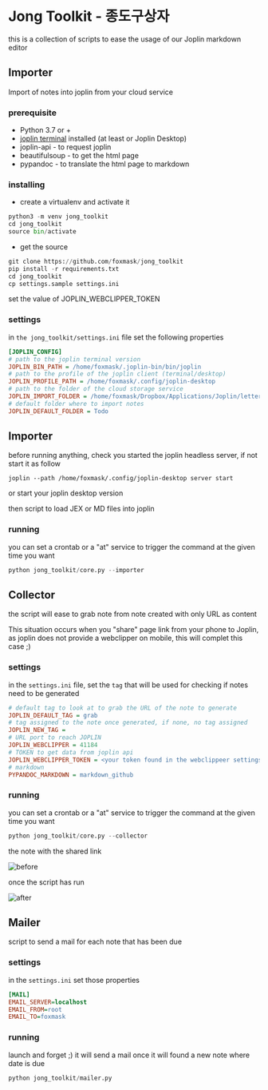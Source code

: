 # Jong Toolkit - 종도구상자

this is a collection of scripts to ease the usage of our Joplin markdown editor

## Importer 

Import of notes into joplin from your cloud service

### prerequisite

* Python 3.7 or +
* [joplin terminal](https://joplinapp.org/terminal/) installed (at least or Joplin Desktop)
* joplin-api - to request joplin
* beautifulsoup - to get the html page
* pypandoc - to translate the html page to markdown

### installing

* create a virtualenv and activate it

```python 
python3 -m venv jong_toolkit
cd jong_toolkit
source bin/activate
```

* get the source 

```python
git clone https://github.com/foxmask/jong_toolkit
pip install -r requirements.txt
cd jong_toolkit
cp settings.sample settings.ini
```

set the value of JOPLIN_WEBCLIPPER_TOKEN 

### settings 

in `the jong_toolkit/settings.ini` file set the following properties
 
```ini 
[JOPLIN_CONFIG]
# path to the joplin terminal version
JOPLIN_BIN_PATH = /home/foxmask/.joplin-bin/bin/joplin
# path to the profile of the joplin client (terminal/desktop)
JOPLIN_PROFILE_PATH = /home/foxmask/.config/joplin-desktop
# path to the folder of the cloud storage service
JOPLIN_IMPORT_FOLDER = /home/foxmask/Dropbox/Applications/Joplin/letterbox/
# default folder where to import notes
JOPLIN_DEFAULT_FOLDER = Todo

```

## Importer

before running anything, check you started the joplin headless server, if not start it as follow

```
joplin --path /home/foxmask/.config/joplin-desktop server start
```

or start your joplin desktop version

then script to load JEX or MD files into joplin

### running

you can set a crontab or a "at" service to trigger the command at the given time you want

```python
python jong_toolkit/core.py --importer 
```


## Collector

the script will ease to grab note from note created with only URL as content

This situation occurs when you "share" page link from your phone to Joplin, as joplin does not provide a webclipper on mobile, this will complet this case ;)

### settings 
in the `settings.ini` file, set the `tag` that will be used for checking if notes need to be generated

```ini
# default tag to look at to grab the URL of the note to generate
JOPLIN_DEFAULT_TAG = grab
# tag assigned to the note once generated, if none, no tag assigned
JOPLIN_NEW_TAG = 
# URL port to reach JOPLIN
JOPLIN_WEBCLIPPER = 41184
# TOKEN to get data from joplin api
JOPLIN_WEBCLIPPER_TOKEN = <your token found in the webclippeer settings page>
# markdown
PYPANDOC_MARKDOWN = markdown_github
```

### running

you can set a crontab or a "at" service to trigger the command at the given time you want

```python
python jong_toolkit/core.py --collector
```

the note with the shared link

![before](before.png)

once the script has run

![after](after.png)


## Mailer

script to send a mail for each note that has been due

### settings 
in the `settings.ini` set those properties

```ini
[MAIL]
EMAIL_SERVER=localhost
EMAIL_FROM=root
EMAIL_TO=foxmask
```

### running

launch and forget ;) it will send a mail once it will found a new note where date is due


```python
python jong_toolkit/mailer.py
```
